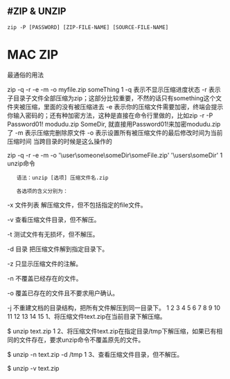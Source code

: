 #ZIP & UNZIP
---

`zip -P [PASSWORD] [ZIP-FILE-NAME] [SOURCE-FILE-NAME]`

# MAC ZIP

最通俗的用法

zip -q -r -e -m -o myfile.zip someThing
1
-q	表示不显示压缩进度状态
-r	表示子目录子文件全部压缩为zip；这部分比较重要，不然的话只有something这个文件夹被压缩，里面的没有被压缩进去
-e	表示你的压缩文件需要加密，终端会提示你输入密码的；还有种加密方法，这种是直接在命令行里做的，比如zip -r -P Password01! modudu.zip SomeDir, 就直接用Password01!来加密modudu.zip了
-m	表示压缩完删除原文件
-o	表示设置所有被压缩文件的最后修改时间为当前压缩时间
       当跨目录的时候是这么操作的

zip -q -r -e -m -o '\user\someone\someDir\someFile.zip' '\users\someDir'
1
unzip命令

       语法：unzip [选项] 压缩文件名.zip

       各选项的含义分别为：

-x 文件列表 解压缩文件，但不包括指定的file文件。 

-v 查看压缩文件目录，但不解压。 

-t 测试文件有无损坏，但不解压。 

-d 目录 把压缩文件解到指定目录下。 

-z 只显示压缩文件的注解。 

-n 不覆盖已经存在的文件。 

-o 覆盖已存在的文件且不要求用户确认。 

-j 不重建文档的目录结构，把所有文件解压到同一目录下。 
1
2
3
4
5
6
7
8
9
10
11
12
13
14
15
       1、将压缩文件text.zip在当前目录下解压缩。

$ unzip text.zip 
1
       2、将压缩文件text.zip在指定目录/tmp下解压缩，如果已有相同的文件存在，要求unzip命令不覆盖原先的文件。

$ unzip -n text.zip -d /tmp 
1
       3、查看压缩文件目录，但不解压。

$ unzip -v text.zip 